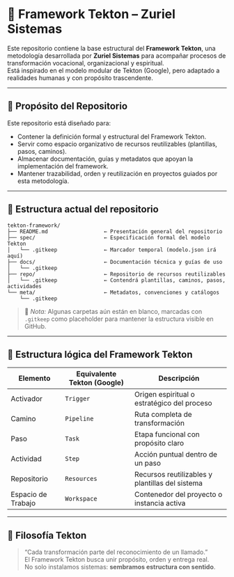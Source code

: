 # 🧱 Framework Tekton – Zuriel Sistemas

Este repositorio contiene la base estructural del **Framework Tekton**, una metodología desarrollada por **Zuriel Sistemas** para acompañar procesos de transformación vocacional, organizacional y espiritual.  
Está inspirado en el modelo modular de Tekton (Google), pero adaptado a realidades humanas y con propósito trascendente.

---

## 🧭 Propósito del Repositorio

Este repositorio está diseñado para:

- Contener la definición formal y estructural del Framework Tekton.
- Servir como espacio organizativo de recursos reutilizables (plantillas, pasos, caminos).
- Almacenar documentación, guías y metadatos que apoyan la implementación del framework.
- Mantener trazabilidad, orden y reutilización en proyectos guiados por esta metodología.

---

## 📁 Estructura actual del repositorio

```
tekton-framework/
├── README.md                  ← Presentación general del repositorio
├── spec/                      ← Especificación formal del modelo Tekton
│   └── .gitkeep               ← Marcador temporal (modelo.json irá aquí)
├── docs/                      ← Documentación técnica y guías de uso
│   └── .gitkeep
├── repo/                      ← Repositorio de recursos reutilizables
│   └── .gitkeep               ← Contendrá plantillas, caminos, pasos, actividades
└── meta/                      ← Metadatos, convenciones y catálogos
    └── .gitkeep
```

> 📝 *Nota:* Algunas carpetas aún están en blanco, marcadas con `.gitkeep` como placeholder para mantener la estructura visible en GitHub.

---

## 🧩 Estructura lógica del Framework Tekton

| Elemento           | Equivalente Tekton (Google) | Descripción                                     |
|--------------------|-----------------------------|-------------------------------------------------|
| Activador          | `Trigger`                   | Origen espiritual o estratégico del proceso     |
| Camino             | `Pipeline`                  | Ruta completa de transformación                 |
| Paso               | `Task`                      | Etapa funcional con propósito claro             |
| Actividad          | `Step`                      | Acción puntual dentro de un paso                |
| Repositorio        | `Resources`                 | Recursos reutilizables y plantillas del sistema |
| Espacio de Trabajo | `Workspace`                 | Contenedor del proyecto o instancia activa      |


---

## 🧠 Filosofía Tekton

> “Cada transformación parte del reconocimiento de un llamado.”  
> El Framework Tekton busca unir propósito, orden y entrega real.  
> No solo instalamos sistemas: **sembramos estructura con sentido**.
